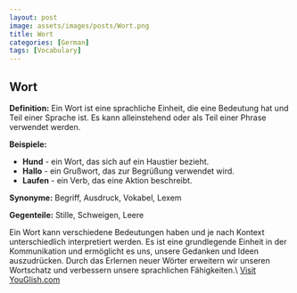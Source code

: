 ```yaml
---
layout: post
image: assets/images/posts/Wort.png
title: Wort
categories: [German]
tags: [Vocabulary]
---
```


## Wort

**Definition:** Ein Wort ist eine sprachliche Einheit, die eine Bedeutung hat und Teil einer Sprache ist. Es kann alleinstehend oder als Teil einer Phrase verwendet werden.

**Beispiele:**
- **Hund** - ein Wort, das sich auf ein Haustier bezieht.
- **Hallo** - ein Grußwort, das zur Begrüßung verwendet wird.
- **Laufen** - ein Verb, das eine Aktion beschreibt.

**Synonyme:** Begriff, Ausdruck, Vokabel, Lexem

**Gegenteile:** Stille, Schweigen, Leere

Ein Wort kann verschiedene Bedeutungen haben und je nach Kontext unterschiedlich interpretiert werden. Es ist eine grundlegende Einheit in der Kommunikation und ermöglicht es uns, unsere Gedanken und Ideen auszudrücken. Durch das Erlernen neuer Wörter erweitern wir unseren Wortschatz und verbessern unsere sprachlichen Fähigkeiten.\ <a id="yg-widget-0" class="youglish-widget" data-query="Wort" data-lang="german" data-components="8412" data-auto-start="0" data-bkg-color="theme_light" data-title="How%20to%20pronounce%20Wort%20in%20German"  rel="nofollow" href="https://youglish.com">Visit YouGlish.com</a><script async src="https://youglish.com/public/emb/widget.js" charset="utf-8"></script>